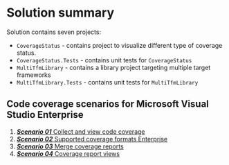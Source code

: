 # Solution summary

Solution contains seven projects:

- `CoverageStatus` - contains project to visualize different type of coverage status.
- `CoverageStatus.Tests` - contains unit tests for `CoverageStatus`
- `MultiTfmLibrary` - contains a library project targeting multiple target frameworks
- `MultiTfmLibrary.Tests` - contains unit tests for `MultiTfmLibrary`

## Code coverage scenarios for Microsoft Visual Studio Enterprise

1. [***Scenario 01*** Collect and view code coverage](scenarios/scenario01/README.md)
2. [***Scenario 02*** Supported coverage formats Enterprise](scenarios/scenario02/README.md)
3. [***Scenario 03*** Merge coverage reports](scenarios/scenario03/README.md)
4. [***Scenario 04*** Coverage report views](scenarios/scenario04/README.md)

